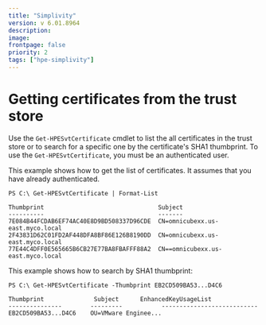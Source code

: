 ```yaml
---
title: "Simplivity"
version: v 6.01.8964
description:
image: 
frontpage: false
priority: 2
tags: ["hpe-simplivity"]
---
```


Getting certificates from the trust store
=========================================

Use the `Get-HPESvtCertificate` cmdlet to list the all certificates in the trust store or to search for a specific one by the certificate's SHA1 thumbprint. To use the `Get-HPESvtCertificate`, you must be an authenticated user.

This example shows how to get the list of certificates. It assumes that you have already authenticated.

```
PS C:\ Get-HPESvtCertificate | Format-List

Thumbprint                                Subject
----------                                -------
7E084B44FCDAB6EF74AC40E8D9BD508337D96CDE  CN=omnicubexx.us-east.myco.local
2F43831D62C01FD2AF448DFA8BF86E126B8190DD  CN=omnicubexx.us-east.myco.local
77E44C4DFF0E565665B6CB27E77BA8FBAFFF88A2  CN==omnicubexx.us-east.myco.local
```

This example shows how to search by SHA1 thumbprint:

```
PS C:\ Get-HPESvtCertificate -Thumbprint EB2CD509BA53...D4C6

Thumbprint              Subject      EnhancedKeyUsageList
---------------        ---------           ---------------------------
EB2CD509BA53...D4C6    OU=VMware Enginee...
```
